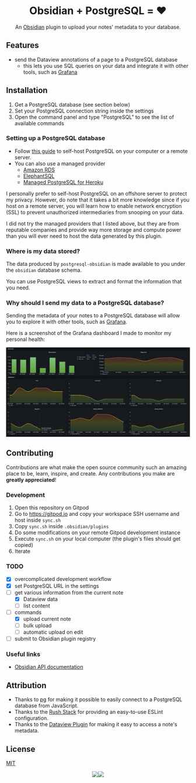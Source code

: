 <h1 align="center">
  Obsidian + PostgreSQL = ❤️
</h1>

<p align="center">
    An <a href="https://obsidian.md">Obsidian</a> plugin to upload your notes' metadata to your database.
</p>

## Features

-   send the Dataview annotations of a page to a PostgreSQL database
    -   this lets you use SQL queries on your data and integrate it with other tools, such as [Grafana](https://github.com/grafana/grafana/blob/main/README.md)

## Installation

1. Get a PostgreSQL database (see section below)
2. Set your PostgreSQL connection string inside the settings
3. Open the command panel and type "PostgreSQL" to see the list of available commands

### Setting up a PostgreSQL database

-   Follow [this guide](https://www.postgresql.org/download/) to self-host PostgreSQL on your computer or a remote server.
-   You can also use a managed provider
    -   [Amazon RDS](https://aws.amazon.com/fr/rds/postgresql/resources/)
    -   [ElephantSQL](https://www.elephantsql.com/)
    -   [Managed PostgreSQL for Heroku](https://www.heroku.com/postgres)

I personally prefer to self-host PostgreSQL on an offshore server to protect my privacy. However, do note that it takes a bit more knowledge since if you host on a remote server, you will learn how to enable network encryption (SSL) to prevent unauthorized intermediaries from snooping on your data.

I did not try the managed providers that I listed above, but they are from reputable companies and provide way more storage and compute power than you will ever need to host the data generated by this plugin.

### Where is my data stored?

The data produced by `postgresql-obsidian` is made available to you under the `obsidian` database schema.

You can use PostgreSQL views to extract and format the information that you need.

### Why should I send my data to a PostgreSQL database?

Sending the metadata of your notes to a PostgreSQL database will allow you to explore it with other tools, such as [Grafana](https://github.com/grafana/grafana/blob/main/README.md).

Here is a screenshot of the Grafana dashboard I made to monitor my personal health:

![Grafana dashboard of clouedoc's health, made using the data produced by the postgresql-obsidian plugin. It features charts of an ok-ish lifestyle.](./assets/grafana-dashboard.png)

## Contributing

Contributions are what make the open source community such an amazing place to be, learn, inspire, and create. Any contributions you make are **greatly appreciated**!

### Development

1. Open this repository on Gitpod
2. Go to https://gitpod.io and copy your workspace SSH username and host inside `sync.sh`
3. Copy `sync.sh` inside `.obsidian/plugins`
4. Do some modifications on your remote Gitpod development instance
5. Execute `sync.sh` on your local computer (the plugin's files should get copied)
6. Iterate

### TODO

-   [x] overcomplicated development workflow
-   [x] set PostgreSQL URL in the settings
-   [ ] get various information from the current note
    -   [x] Dataview data
    -   [ ] list content
-   [ ] commands
    -   [x] upload current note
    -   [ ] bulk upload
    -   [ ] automatic upload on edit
-   [ ] submit to Obsidian plugin registry

### Useful links

-   [Obsidian API documentation](https://github.com/obsidianmd/obsidian-api)

## Attribution

-   Thanks to [pg](https://github.com/brianc/node-postgres/tree/master/packages/pg) for making it possible to easily connect to a PostgreSQL database from JavaScript.
-   Thanks to the [Rush Stack](https://github.com/microsoft/rushstack) for providing an easy-to-use ESLint configuration.
-   Thanks to the [Dataview Plugin](https://github.com/blacksmithgu/obsidian-dataview) for making it easy to access a note's metadata.

## License

[MIT](LICENSE.txt)

<div style="display: flex; justify-content: center; vertical-align: middle;">
    <img height=50 src="./assets/obsidian.png" class="center">
    <img height=50 src="./assets/postgres.png" class="center">
</div>
